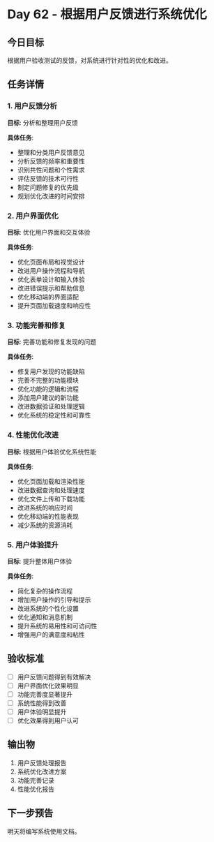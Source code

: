 # Day 62 - 根据用户反馈进行系统优化

## 今日目标
根据用户验收测试的反馈，对系统进行针对性的优化和改进。

## 任务详情

### 1. 用户反馈分析
**目标**: 分析和整理用户反馈

**具体任务**:
- 整理和分类用户反馈意见
- 分析反馈的频率和重要性
- 识别共性问题和个性需求
- 评估反馈的技术可行性
- 制定问题修复的优先级
- 规划优化改进的时间安排

### 2. 用户界面优化
**目标**: 优化用户界面和交互体验

**具体任务**:
- 优化页面布局和视觉设计
- 改进用户操作流程和导航
- 优化表单设计和输入体验
- 改进错误提示和帮助信息
- 优化移动端的界面适配
- 提升页面加载速度和响应性

### 3. 功能完善和修复
**目标**: 完善功能和修复发现的问题

**具体任务**:
- 修复用户发现的功能缺陷
- 完善不完整的功能模块
- 优化功能的逻辑和流程
- 添加用户建议的新功能
- 改进数据验证和处理逻辑
- 优化系统的稳定性和可靠性

### 4. 性能优化改进
**目标**: 根据用户体验优化系统性能

**具体任务**:
- 优化页面加载和渲染性能
- 改进数据查询和处理速度
- 优化文件上传和下载功能
- 改进系统的响应时间
- 优化移动端的性能表现
- 减少系统的资源消耗

### 5. 用户体验提升
**目标**: 提升整体用户体验

**具体任务**:
- 简化复杂的操作流程
- 增加用户操作的引导和提示
- 改进系统的个性化设置
- 优化通知和消息机制
- 提升系统的易用性和可访问性
- 增强用户的满意度和粘性

## 验收标准
- [ ] 用户反馈问题得到有效解决
- [ ] 用户界面优化效果明显
- [ ] 功能完善度显著提升
- [ ] 系统性能得到改善
- [ ] 用户体验明显提升
- [ ] 优化效果得到用户认可

## 输出物
1. 用户反馈处理报告
2. 系统优化改进方案
3. 功能完善记录
4. 性能优化报告

## 下一步预告
明天将编写系统使用文档。
